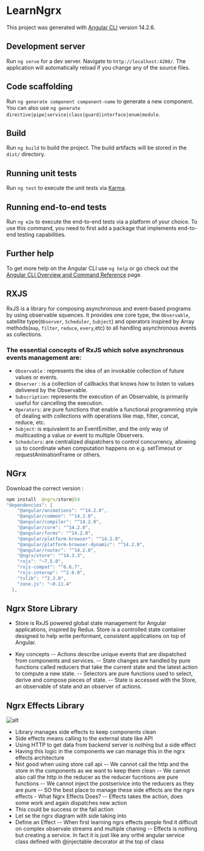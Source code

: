 # LearnNgrx

This project was generated with [Angular CLI](https://github.com/angular/angular-cli) version 14.2.6.

## Development server

Run `ng serve` for a dev server. Navigate to `http://localhost:4200/`. The application will automatically reload if you change any of the source files.

## Code scaffolding

Run `ng generate component component-name` to generate a new component. You can also use `ng generate directive|pipe|service|class|guard|interface|enum|module`.

## Build

Run `ng build` to build the project. The build artifacts will be stored in the `dist/` directory.

## Running unit tests

Run `ng test` to execute the unit tests via [Karma](https://karma-runner.github.io).

## Running end-to-end tests

Run `ng e2e` to execute the end-to-end tests via a platform of your choice. To use this command, you need to first add a package that implements end-to-end testing capabilities.

## Further help

To get more help on the Angular CLI use `ng help` or go check out the [Angular CLI Overview and Command Reference](https://angular.io/cli) page.

## RXJS

RxJS is a library for composing asynchronous and event-based programs by using observable squences. It provides one core type, the `Observable`, satellite type(`Observer`, `Scheduler`, `Subject`) and operators inspired by Array methods(`map`, `filter`, `reduce`, `every`,etc) to all handling asynchronous events as collections.
### The essential concepts of RxJS which solve asynchronous events management are:
- `Observable` : represents the idea of an invokable collection of future values or events.
- `Observer` :  is a collection of callbacks that knows how to listen to values delivered by the Observable.
- `Subscription`: represents the execution of an Observable, is primarily useful for cancelling the execution.
- `Operators`: are pure functions that enable a functional programming style of dealing with collections with operations like map, filter, concat, reduce, etc.
- `Subject`:  is equivalent to an EventEmitter, and the only way of multicasting a value or event to multiple Observers.
- `Schedulers`: are centralized dispatchers to control concurrency, allowing us to coordinate when computation happens on e.g. setTimeout or requestAnimationFrame or others.

## NGrx
Download the correct version :
```java
npm install  @ngrx/store@14
"dependencies": {
    "@angular/animations": "^14.2.0",
    "@angular/common": "^14.2.0",
    "@angular/compiler": "^14.2.0",
    "@angular/core": "^14.2.0",
    "@angular/forms": "^14.2.0",
    "@angular/platform-browser": "^14.2.0",
    "@angular/platform-browser-dynamic": "^14.2.0",
    "@angular/router": "^14.2.0",
    "@ngrx/store": "^14.3.3",
    "rxjs": "~7.5.0",
    "rxjs-compat": "^6.6.7",
    "rxjs-interop": "^2.0.0",
    "tslib": "^2.3.0",
    "zone.js": "~0.11.4"
  },
```
## Ngrx Store Library
- Store is RxJS powered global state management for Angular applications, inspired by Redux. Store is a controlled state container designed to help write performant, consistent applications on top of Angular.

- Key concepts
-- Actions describe unique events that are dispatched from components and services.
-- State changes are handled by pure functions called reducers that take the current state and the latest action to compute a new state.
-- Selectors are pure functions used to select, derive and compose pieces of state.
-- State is accessed with the Store, an observable of state and an observer of actions.
## Ngrx Effects Library
![alt](https://ngrx.io/generated/images/guide/store/state-management-lifecycle.png)
-  Library manages side effects to keep components clean
- Side effects means calling to the external state like API
- Using HTTP to get data from backend server is nothing but a side effect
- Having this logic in the components we can manage this in the ngrx effects architecture
- Not good when using store call api
-- We cannot call the http and the store in the components as we want to keep them clean
-- We cannot also call the http in the reducer as the reducer fucntions are pure functions
-- We cannot inject the postserivice into the reducers as they are pure
-- SO the best place to manage these side effects are the ngrx effects - What Ngrx Effects Does?
-- Effects takes the action, does some work and again dispatches new action
- This could be success or the fail action
- Let se the ngrx diagram with side taking into 
- Define an Effect
-- When first learning ngrx effects people find it difficult on complex observale streams  and multiple chaning
-- Effects is nothing but creating a service. In fact it is just like any orthẻ angular service class defined with @ịnjectable decorator at the top of class